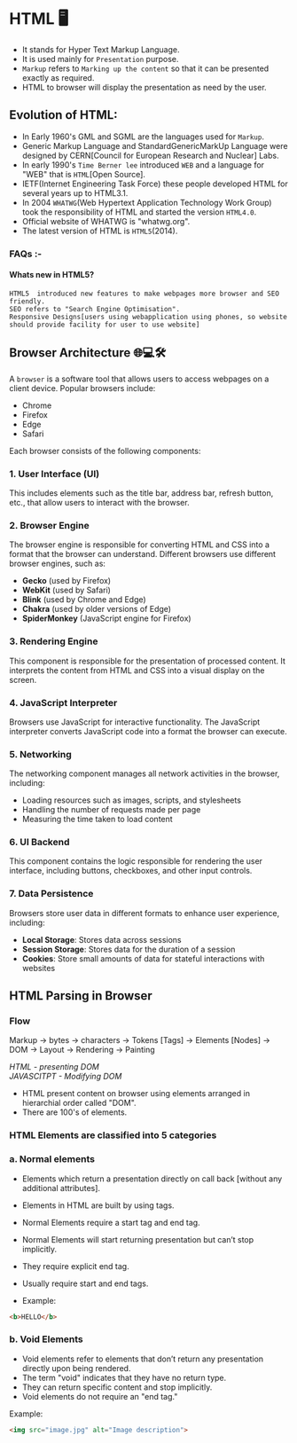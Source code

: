 # HTML 🖥️
 - It stands for Hyper Text Markup Language.
 - It is used mainly for ``Presentation`` purpose.
 - ``Markup`` refers to ``Marking up the content`` so that it can be presented exactly as required.
 - HTML to browser will display the presentation as need by the user.


## Evolution of HTML:

 - In Early 1960's GML and SGML are the languages used for ``Markup``.
 - Generic Markup Language and StandardGenericMarkUp Language were designed by CERN[Council for European Research and Nuclear] Labs.
 - In early 1990's ``Time Berner lee`` introduced ``WEB`` and a language for "WEB" that is ``HTML``[Open Source].
 - IETF(Internet Engineering Task Force) these people developed HTML for several years up to HTML3.1.
 - In 2004 ``WHATWG``(Web Hypertext Application Technology Work Group) took the responsibility of HTML and started the 
    version ``HTML4.0``.
 - Official website of WHATWG is "whatwg.org".
 - The latest version of HTML is ``HTML5``(2014).


### FAQs :-
#### Whats new in HTML5?
    HTML5  introduced new features to make webpages more browser and SEO friendly.
    SEO refers to "Search Engine Optimisation".
    Responsive Designs[users using webapplication using phones, so website should provide facility for user to use website]

## Browser Architecture 🌐💻🛠️

A ``browser`` is a software tool that allows users to access webpages on a client device. Popular browsers include:
- Chrome
- Firefox
- Edge
- Safari

Each browser consists of the following components:
### 1. User Interface (UI)
This includes elements such as the title bar, address bar, refresh button, etc., that allow users to interact with the browser.

### 2. Browser Engine
The browser engine is responsible for converting HTML and CSS into a format that the browser can understand. Different browsers use different browser engines, such as:

- **Gecko** (used by Firefox)
- **WebKit** (used by Safari)
- **Blink** (used by Chrome and Edge)
- **Chakra** (used by older versions of Edge)
- **SpiderMonkey** (JavaScript engine for Firefox)

### 3. Rendering Engine
This component is responsible for the presentation of processed content. It interprets the content from HTML and CSS into a visual display on the screen.

### 4. JavaScript Interpreter
Browsers use JavaScript for interactive functionality. The JavaScript interpreter converts JavaScript code into a format the browser can execute.

### 5. Networking
The networking component manages all network activities in the browser, including:

- Loading resources such as images, scripts, and stylesheets
- Handling the number of requests made per page
- Measuring the time taken to load content

### 6. UI Backend
This component contains the logic responsible for rendering the user interface, including buttons, checkboxes, and other input controls.

### 7. Data Persistence
Browsers store user data in different formats to enhance user experience, including:

- **Local Storage**: Stores data across sessions
- **Session Storage**: Stores data for the duration of a session
- **Cookies**: Store small amounts of data for stateful interactions with websites

## HTML Parsing in Browser

### Flow 
Markup 
   -> bytes 
      -> characters 
         -> Tokens [Tags] 
            -> Elements [Nodes] 
               -> DOM 
                  -> Layout 
                     -> Rendering 
                        -> Painting

*HTML       - presenting DOM* <br>
*JAVASCITPT - Modifying  DOM*

- HTML present content on browser using elements arranged in hierarchial order called "DOM".
- There are 100's of elements.

### HTML Elements are classified into 5 categories
### a. Normal elements
- Elements which return a presentation directly on call back [without any additional attributes].
- Elements in HTML are built by using tags.
- Normal Elements require a start tag and end tag.
- Normal Elements will start returning presentation but can’t stop implicitly.
- They require explicit end tag.
- Usually require start and end tags.
	
- Example:
```HTML
<b>HELLO</b>
```
### b. Void Elements
- Void elements refer to elements that don’t return any presentation directly upon being rendered.
- The term "void" indicates that they have no return type.
- They can return specific content and stop implicitly.
- Void elements do not require an "end tag."

Example:
```html
<img src="image.jpg" alt="Image description">
```
